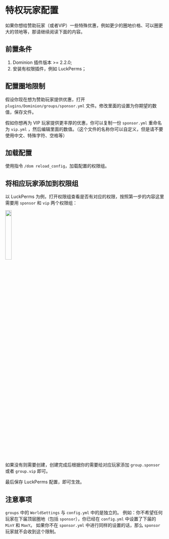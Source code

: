 # 特权玩家配置

如果你想给赞助玩家（或者VIP）一些特殊优惠，例如更少的圈地价格、可以圈更大的领地等，那请继续阅读下面的内容。

## 前置条件

1. Dominion 插件版本 >= 2.2.0;
2. 安装有权限插件，例如 LuckPerms；

## 配置圈地限制

假设你现在想为赞助玩家提供优惠，打开 `plugins/Dominion/groups/sponsor.yml` 文件。修改里面的设置为你期望的数值，保存文件。

假如你想再为 VIP 玩家提供更丰厚的优惠，你可以复制一份 `sponsor.yml` 重命名为 `vip.yml`
，然后编辑里面的数值。（这个文件的名称你可以自定义，但是请不要使用中文、特殊字符、空格等）

## 加载配置

使用指令 `/dom reload_config`，加载配置的权限组。

## 将相应玩家添加到权限组

以 LuckPerms 为例，打开权限组查看是否有对应的权限，按照第一步的内容这里需要用 `sponsor` 和 `vip` 两个权限组：

<img src="https://ssl.lunadeer.cn:14437/i/2024/08/20/66c46029af3ed.png" alt="" width="20%">

如果没有则需要创建，创建完成后根据你的需要给对应玩家添加 `group.sponsor` 或者 `group.vip` 即可。

最后保存 LuckPerms 配置，即可生效。

## 注意事项

`groups` 中的 `WorldSettings` 与 `config.yml` 中的是独立的。
例如：你不希望任何玩家在下届顶层圈地（包括 `sponsor`），你已经在 `config.yml` 中设置了下届的 `MinY` 和 `MaxY`。
如果你不在 `sponsor.yml` 中进行同样的设置的话，那么 `sponsor` 玩家就不会收到这个限制。

